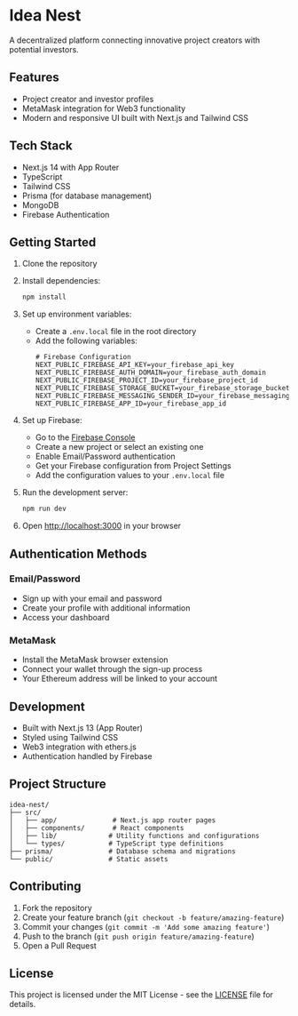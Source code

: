 # Idea Nest

A decentralized platform connecting innovative project creators with potential investors.

## Features

- Project creator and investor profiles
- MetaMask integration for Web3 functionality
- Modern and responsive UI built with Next.js and Tailwind CSS

## Tech Stack

- Next.js 14 with App Router
- TypeScript
- Tailwind CSS
- Prisma (for database management)
- MongoDB
- Firebase Authentication

## Getting Started

1. Clone the repository
2. Install dependencies:
   ```bash
   npm install
   ```

3. Set up environment variables:
   - Create a `.env.local` file in the root directory
   - Add the following variables:
     ```
     # Firebase Configuration
     NEXT_PUBLIC_FIREBASE_API_KEY=your_firebase_api_key
     NEXT_PUBLIC_FIREBASE_AUTH_DOMAIN=your_firebase_auth_domain
     NEXT_PUBLIC_FIREBASE_PROJECT_ID=your_firebase_project_id
     NEXT_PUBLIC_FIREBASE_STORAGE_BUCKET=your_firebase_storage_bucket
     NEXT_PUBLIC_FIREBASE_MESSAGING_SENDER_ID=your_firebase_messaging_sender_id
     NEXT_PUBLIC_FIREBASE_APP_ID=your_firebase_app_id
     ```

4. Set up Firebase:
   - Go to the [Firebase Console](https://console.firebase.google.com)
   - Create a new project or select an existing one
   - Enable Email/Password authentication
   - Get your Firebase configuration from Project Settings
   - Add the configuration values to your `.env.local` file

5. Run the development server:
   ```bash
   npm run dev
   ```

6. Open [http://localhost:3000](http://localhost:3000) in your browser

## Authentication Methods

### Email/Password
- Sign up with your email and password
- Create your profile with additional information
- Access your dashboard

### MetaMask
- Install the MetaMask browser extension
- Connect your wallet through the sign-up process
- Your Ethereum address will be linked to your account

## Development

- Built with Next.js 13 (App Router)
- Styled using Tailwind CSS
- Web3 integration with ethers.js
- Authentication handled by Firebase

## Project Structure

```
idea-nest/
├── src/
│   ├── app/              # Next.js app router pages
│   ├── components/       # React components
│   ├── lib/             # Utility functions and configurations
│   └── types/           # TypeScript type definitions
├── prisma/              # Database schema and migrations
└── public/              # Static assets
```

## Contributing

1. Fork the repository
2. Create your feature branch (`git checkout -b feature/amazing-feature`)
3. Commit your changes (`git commit -m 'Add some amazing feature'`)
4. Push to the branch (`git push origin feature/amazing-feature`)
5. Open a Pull Request

## License

This project is licensed under the MIT License - see the [LICENSE](LICENSE) file for details.
